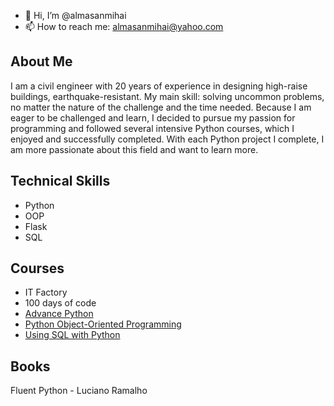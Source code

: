 - 👋 Hi, I’m @almasanmihai
- 📫 How to reach me: almasanmihai@yahoo.com

<!---
almasanmihai/almasanmihai is a ✨ special ✨ repository because its `README.md` (this file) appears on your GitHub profile.
You can click the Preview link to take a look at your changes.
--->
## About Me
I am a civil engineer with 20 years of experience in designing high-raise buildings, earthquake-resistant. My main skill: solving uncommon problems, no matter the nature of the challenge and the time needed. Because I am eager to be challenged and learn, I decided to pursue my passion for programming and followed several intensive Python courses, which I enjoyed and successfully completed. With each Python project I complete, I am more passionate about this field and want to learn more.

## Technical Skills
- Python
- OOP
- Flask
- SQL

## Courses
- IT Factory
- 100 days of code
- [Advance Python](https://www.linkedin.com/learning/certificates/bba633d74c73a8a84f8ec62b7fd3b96735398734bd5163ebc72129d0bbdb7c9d)
- [Python Object-Oriented Programming](https://www.linkedin.com/learning/certificates/2a904cf0cf4f20516cb6c2915d777e152ffc35ab26289b68dff9d3cc37416576)
- [Using SQL with Python](https://www.linkedin.com/learning/certificates/e6ea8cb5ea8fb079fc8a0e9bfd04a2fb9d1915f763469acb368a9367dc0f6c1b)

## Books
Fluent Python - Luciano Ramalho

